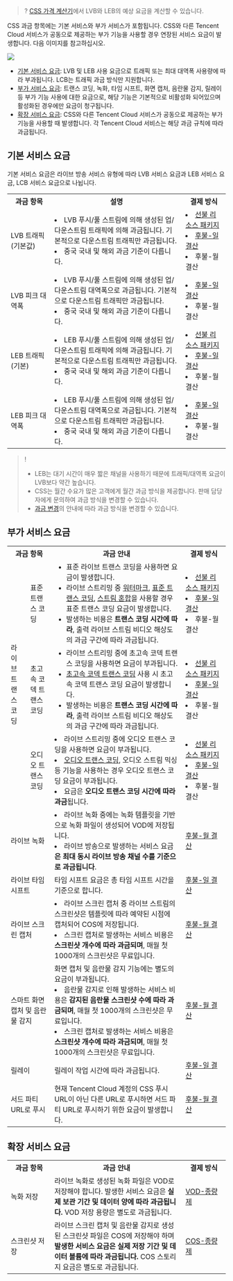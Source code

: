 >? [CSS 가격 계산기](https://buy.cloud.tencent.com/price/css/calculator)에서 LVB와 LEB의 예상 요금을 계산할 수 있습니다.

CSS 과금 항목에는 기본 서비스와 부가 서비스가 포함됩니다. CSS와 다른 Tencent Cloud 서비스가 공동으로 제공하는 부가 기능을 사용할 경우 연장된 서비스 요금이 발생합니다. 다음 이미지를 참고하십시오.

![](https://qcloudimg.tencent-cloud.cn/raw/7970d2961c95cd19a4e7568f3ea60467.png)


- [기본 서비스 요금](#base): LVB 및 LEB 사용 요금으로 트래픽 또는 최대 대역폭 사용량에 따라 부과됩니다. LCB는 트래픽 과금 방식만 지원합니다.
- [부가 서비스 요금](#appreciation): 트랜스 코딩, 녹화, 타임 시프트, 화면 캡처, 음란물 감지, 릴레이 등 부가 기능 사용에 대한 요금으로, 해당 기능은 기본적으로 비활성화 되어있으며 활성화된 경우에만 요금이 청구됩니다.
- [확장 서비스 요금](#extensions): CSS와 다른 Tencent Cloud 서비스가 공동으로 제공하는 부가 기능을 사용할 때 발생합니다. 각 Tencent Cloud 서비스는 해당 과금 규칙에 따라 과금됩니다.

[](id:base)
## 기본 서비스 요금

기본 서비스 요금은 라이브 방송 서비스 유형에 따라 LVB 서비스 요금과 LEB 서비스 요금, LCB 서비스 요금으로 나뉩니다.

<table>
<tr><th width="20%">과금 항목</th><th width="60%">설명</th><th>결제 방식</th></tr>
<tr>
<td>LVB 트래픽<br>(기본값)</td>
<td>
<li/>LVB 푸시/풀 스트림에 의해 생성된 업/다운스트림 트래픽에 의해 과금됩니다. 기본적으로 다운스트림 트래픽만 과금됩니다.
<li/>중국 국내 및 해외 과금 기준이 다릅니다.
</td>
<td>
<li><a href="https://www.tencentcloud.com/document/product/267/52220#live_pag">선불 리소스 패키지</a></li>
<li><a href="https://intl.cloud.tencent.com/document/product/267/2818">후불-일 결산</a></li>
<li/>후불-월 결산
</td>
</tr><tr>
<td>LVB 피크 대역폭</td>
<td>
<li/>LVB 푸시/풀 스트림에 의해 생성된 업/다운스트림 대역폭으로 과금됩니다. 기본적으로 다운스트림 트래픽만 과금됩니다.
<li/>중국 국내 및 해외 과금 기준이 다릅니다.
</td><td>
<li/><a href="https://intl.cloud.tencent.com/document/product/267/2818">후불-일 결산</a>
<li/>후불-월 결산
</td>
</tr><tr>
<td>LEB 트래픽<br>(기본)</td>
<td>
<li/>LEB 푸시/풀 스트림에 의해 생성된 업/다운스트림 트래픽에 의해 과금됩니다. 기본적으로 다운스트림 트래픽만 과금됩니다.
<li/>중국 국내 및 해외 과금 기준이 다릅니다.
</td>
<td>
<li/><a href="https://www.tencentcloud.com/document/product/267/52220#live_pag">선불 리소스 패키지</a>
<li/><a href="https://intl.cloud.tencent.com/document/product/267/39969">후불-일 결산</a>
<li/>후불-월 결산
</td>
</tr><tr>
<td>LEB 피크 대역폭</td>
<td>
<li/>LEB 푸시/풀 스트림에 의해 생성된 업/다운스트림 대역폭으로 과금됩니다. 기본적으로 다운스트림 트래픽만 과금됩니다.
<li/>중국 국내 및 해외 과금 기준이 다릅니다.
</td>
<td>
<li/><a href="https://intl.cloud.tencent.com/document/product/267/39969">후불-일 결산</a>
<li/>후불-월 결산
</td>
</tr></table>

>! 
>- LEB는 대기 시간이 매우 짧은 채널을 사용하기 때문에 트래픽/대역폭 요금이 LVB보다 약간 높습니다.
>- CSS는 월간 수요가 많은 고객에게 월간 과금 방식을 제공합니다. 판매 담당자에게 문의하여 과금 방식을 변경할 수 있습니다.
>- [과금 변경](https://intl.cloud.tencent.com/document/product/267/30411)의 안내에 따라 과금 방식을 변경할 수 있습니다.  


[](id:appreciation)
## 부가 서비스 요금

<table>
<tr><th colspan=2 width="20%">과금 항목</th><th width="60%">과금 안내</th><th>결제 방식</th></tr>
<tr>
<td rowspan=3>라이브 트랜스 코딩</td>
<td>표준 트랜스 코딩</td>
<td><ul style="margin:0">
<li/>표준 라이브 트랜스 코딩을 사용하면 요금이 발생합니다.
<li/>라이브 스트리밍 중 <a href="https://intl.cloud.tencent.com/document/product/267/31064">워터마크</a>, <a href="https://intl.cloud.tencent.com/document/product/267/31071">표준 트랜스 코딩</a>, <a href="https://intl.cloud.tencent.com/document/product/267/37665">스트림 혼합</a>을 사용할 경우 표준 트랜스 코딩 요금이 발생합니다.
<li/>발생하는 비용은 <b>트랜스 코딩 시간에 따라</b>, 출력 라이브 스트림 비디오 해상도의 과금 구간에 따라 과금됩니다.
</ul></td>
<td>
<li><a href="https://www.tencentcloud.com/document/product/267/52220#standard_pag">선불 리소스 패키지</a></li>
  <li><a href="https://intl.cloud.tencent.com/document/product/267/39604">후불-일 결산</a></li></ul>
	<li/>후불-월 결산
</td>
</tr><tr>
<td>초고속 코덱 트랜스 코딩</td>
<td><ul style="margin:0">
<li/>라이브 스트리밍 중에 초고속 코덱 트랜스 코딩을 사용하면 요금이 부과됩니다.
<li/><a href="https://intl.cloud.tencent.com/document/product/267/31071">초고속 코덱 트랜스 코딩</a> 사용 시 초고속 코덱 트랜스 코딩 요금이 발생합니다.
<li/>발생하는 비용은 <b>트랜스 코딩 시간에 따라</b>, 출력 라이브 스트림 비디오 해상도의 과금 구간에 따라 과금됩니다.
</ul><td>
<li><a href="https://www.tencentcloud.com/document/product/267/52220#topspeed_pag">선불 리소스 패키지</a></li>
<li><a href="https://intl.cloud.tencent.com/document/product/267/39604">후불-일 결산</a></li>
<li/>후불-월 결산
</td>
</tr><tr>
<td>오디오 트랜스 코딩</td>
<td>
<li/>라이브 스트리밍 중에 오디오 트랜스 코딩을 사용하면 요금이 부과됩니다.
<li/><a href="https://intl.cloud.tencent.com/document/product/267/31071">오디오 트랜스 코딩</a>, 오디오 스트림 믹싱 등 기능을 사용하는 경우 오디오 트랜스 코딩 요금이 부과됩니다.
<li/>요금은 <b>오디오 트랜스 코딩 시간에 따라 과금</b>됩니다.
<td>
<li><a href="https://www.tencentcloud.com/document/product/267/52220#standard_pag">선불 리소스 패키지</a></li>
<li><a href="https://intl.cloud.tencent.com/document/product/267/39604">후불-일 결산</a></li>
<li/>후불-월 결산
</td>
</tr><tr>
  <td colspan=2>라이브 녹화</td>
  <td>
    <li>라이브 녹화 중에는 녹화 템플릿을 기반으로 녹화 파일이 생성되어 VOD에 저장됩니다.</li>
    <li>라이브 방송으로 발생하는 서비스 요금<b>은 최대 동시 라이브 방송 채널 수를 기준으로 과금됩니다</b>.</li>
  </td>
<td><a href="https://intl.cloud.tencent.com/document/product/267/39605">후불-월 결산</a></td>
</tr><tr>
<td colspan=2>라이브 타임 시프트</td>
<td>타임 시프트 요금은 총 타임 시프트 시간을 기준으로 합니다.</td>
<td>
<a href="https://www.tencentcloud.com/document/product/267/47534">후불-일 결산</a>
</tr><tr>
<td colspan=2>라이브 스크린 캡처</td>
<td>
  <li>라이브 스크린 캡처 중 라이브 스트림의 스크린샷은 템플릿에 따라 예약된 시점에 캡처되어 COS에 저장됩니다.</li>
  <li>스크린 캡처로 발생하는 서비스 비용은 <b>스크린샷 개수에 따라 과금되며</b>, 매월 첫 1000개의 스크린샷은 무료입니다.</li>
</td>
<td><a href="https://intl.cloud.tencent.com/document/product/267/39606">후불-월 결산</a></td>
</tr><tr>
  <td colspan=2>스마트 화면 캡처 및 음란물 감지</td>
  <td>화면 캡처 및 음란물 감지 기능에는 별도의 요금이 부과됩니다.
    <li>음란물 감지로 인해 발생하는 서비스 비용은 <b>감지된 음란물 스크린샷 수에 따라 과금되며</b>, 매월 첫 1000개의 스크린샷은 무료입니다.</li>
    <li>스크린 캡처로 발생하는 서비스 비용은 <b>스크린샷 개수에 따라 과금되며</b>, 매월 첫 1000개의 스크린샷은 무료입니다.</li>
</td>
<td><a href="https://intl.cloud.tencent.com/document/product/267/39607">후불-월 결산</a></td>
</tr>
<tr><td colspan=2>릴레이</td>
<td>릴레이 작업 시간에 따라 과금됩니다.</td>
<td><a href="https://intl.cloud.tencent.com/document/product/267/41059">후불-일 결산</a>
</td>
</tr><tr>
<td colspan=2>서드 파티 URL로 푸시</td>
<td>현재 Tencent Cloud 계정의 CSS 푸시 URL이 아닌 다른 URL로 푸시하면 서드 파티 URL로 푸시하기 위한 요금이 발생합니다.</td>
<td>
<a href="https://intl.cloud.tencent.com/document/product/267/41059">후불-월 결산</a>
</td>
</tr>
</table>

[](id:extensions)
## 확장 서비스 요금

<table>
<tr><th width="20%">과금 항목</th><th width="60%">과금 안내</th><th>결제 방식</th></tr>
<tr>
<td>녹화 저장</td>
<td>라이브 녹화로 생성된 녹화 파일은 VOD로 저장해야 합니다. 발생한 서비스 요금은 <b>실제 보관 기간 및 데이터 양에 따라 과금됩니다. </b>VOD 저장 용량은 별도로 과금됩니다.</td>
<td><a href="https://intl.cloud.tencent.com/document/product/266/14666">VOD-종량제</a></td>
</tr><tr>
<td>스크린샷 저장</td>
<td>라이브 스크린 캡처 및 음란물 감지로 생성된 스크린샷 파일은 COS에 저장해야 하며 <strong>발생한 서비스 요금은 실제 저장 기간 및 데이터 볼륨에 따라 과금됩니다.</strong> COS 스토리지 요금은 별도로 과금됩니다.</td>
<td><a href="https://intl.cloud.tencent.com/document/product/436/32534">COS-종량제</a></td>
</tr></table>